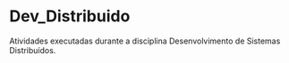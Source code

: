 # Dev_Distribuido
Atividades executadas durante a disciplina Desenvolvimento de Sistemas Distribuídos.
